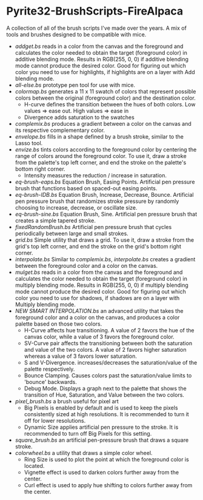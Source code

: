 # Pyrite32-BrushScripts-FireAlpaca
A collection of all of the brush scripts I've made over the years. A mix of tools and brushes designed to be compatible with mice.

+ *addget.bs* reads in a color from the canvas and the foreground and calculates the color needed to obtain the target (foreground color) in additive blending mode. Results in RGB(255, 0, 0) if additive blending mode cannot produce the desired color.
Good for figuring out which color you need to use for highlights, if highlights are on a layer with Add blending mode.
+ *all-else.bs* prototype pen tool for use with mice.
+ *colormap.bs* generates a 11 x 11 swatch of colors that represent possible colors between the original (foreground color) and the destination color.
    * H-curve defines the transition between the hues of both colors. Low values => ease out. High values => ease in
    * Divergence adds saturation to the swatches
+ *complemix.bs* produces a gradient between a color on the canvas and its respective complementary color.
+ *envelope.bs* fills in a shape defined by a brush stroke, similar to the Lasso tool.
+ *envize.bs* tints colors according to the foreground color by centering the range of colors around the foreground color. To use it, draw a stroke from the palette's top left corner, and end the stroke on the palette's bottom right corner.
    * Intensity measures the reduction / increase in saturation.
+ *eq-brush-eaps.bs* Equation Brush, Easing Points. Artificial pen pressure brush that functions based on spaced-out easing points. 
+ *eq-brush-IDB.bs* Equation Brush, Increase, Decrease, Bounce. Artificial pen pressure brush that randomizes stroke pressure by randomly choosing to increase, decrease, or oscillate size.
+ *eq-brush-sine.bs* Equation Brush, Sine. Artificial pen pressure brush that creates a simple tapered stroke.
+ *fixedRandomBrush.bs* Artificial pen pressure brush that cycles periodically between large and small strokes.
+ *grid.bs* Simple utility that draws a grid. To use it, draw a stroke from the grid's top left corner, and end the stroke on the grid's bottom right corner.
+ *interpolate.bs* Similar to *complemix.bs*, *interpolate.bs* creates a gradient between the foreground color and a color on the canvas.
+ *mulget.bs* reads in a color from the canvas and the foreground and calculates the color needed to obtain the target (foreground color) in multiply blending mode. Results in RGB(255, 0, 0) if multiply blending mode cannot produce the desired color. Good for figuring out which color you need to use for shadows, if shadows are on a layer with Multiply blending mode.
+ *NEW SMART INTERPOLATION.bs* an advanced utility that takes the foreground color and a color on the canvas, and produces a color palette based on those two colors.
    * H-Curve affects hue transitioning. A value of 2 favors the hue of the canvas color, while a value of 3 favors the foreground color.
    * SV-Curve pair affects the transitioning between both the saturation and value of the two colors. A value of 2 favors higher saturation whereas a value of 3 favors lower saturation.
    * S and V-Divergence. increases/decreases the saturation/value of the palette respectively.
    * Bounce Clamping. Causes colors past the saturation/value limits to 'bounce' backwards.
    * Debug Mode. Displays a graph next to the palette that shows the transition of Hue, Saturation, and Value between the two colors.
+ *pixel_brush.bs* a brush useful for pixel art
    * Big Pixels is enabled by default and is used to keep the pixels consistently sized at high resolutions. It is recommended to turn it off for lower resolutions.
    * Dynamic Size applies artificial pen pressure to the stroke. It is recommended to turn off Big Pixels for this setting.
+ *square_brush.bs* an artificial pen-pressure brush that draws a square stroke.
+ *colorwheel.bs* a utility that draws a simple color wheel.
    * Ring Size is used to plot the point at which the foreground color is located.
    * Vignette effect is used to darken colors further away from the center.
    * Curl effect is used to apply hue shifting to colors further away from the center.
